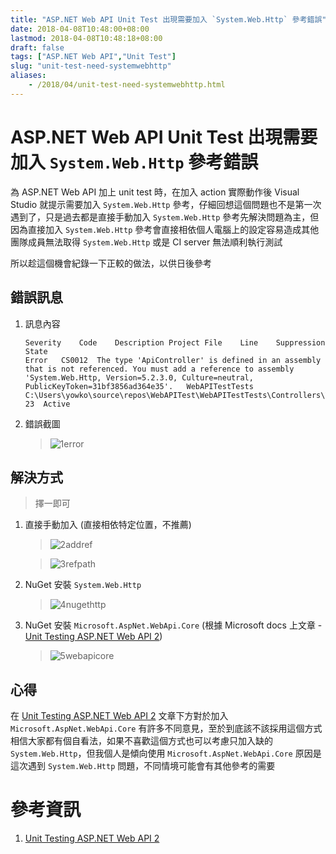 ```yaml
---
title: "ASP.NET Web API Unit Test 出現需要加入 `System.Web.Http` 參考錯誤"
date: 2018-04-08T10:48:00+08:00
lastmod: 2018-04-08T10:48:18+08:00
draft: false
tags: ["ASP.NET Web API","Unit Test"]
slug: "unit-test-need-systemwebhttp"
aliases:
    - /2018/04/unit-test-need-systemwebhttp.html
---
```

# ASP.NET Web API Unit Test 出現需要加入 `System.Web.Http` 參考錯誤
為 ASP.NET Web API 加上 unit test 時，在加入 action 實際動作後 Visual Studio 就提示需要加入 `System.Web.Http` 參考，仔細回想這個問題也不是第一次遇到了，只是過去都是直接手動加入 `System.Web.Http` 參考先解決問題為主，但因為直接加入 `System.Web.Http` 參考會直接相依個人電腦上的設定容易造成其他團隊成員無法取得 `System.Web.Http` 或是 CI server 無法順利執行測試

所以趁這個機會紀錄一下正較的做法，以供日後參考


## 錯誤訊息
1. 訊息內容
    
    ```
    Severity	Code	Description	Project	File	Line	Suppression State
    Error	CS0012	The type 'ApiController' is defined in an assembly that is not referenced. You must add a reference to assembly 'System.Web.Http, Version=5.2.3.0, Culture=neutral, PublicKeyToken=31bf3856ad364e35'.	WebAPITestTests	C:\Users\yowko\source\repos\WebAPITest\WebAPITestTests\Controllers\ValuesControllerTests.cs	23	Active
    ```
2. 錯誤截圖
    
    >![1error](https://user-images.githubusercontent.com/3851540/38285929-3769a3e0-37f5-11e8-9a10-8b723cd38fb5.png) 

## 解決方式

> 擇一即可

1. 直接手動加入 (直接相依特定位置，不推薦)
    
    >![2addref](https://user-images.githubusercontent.com/3851540/38285930-3791f0c0-37f5-11e8-944e-7e22aa209969.png)

    >![3refpath](https://user-images.githubusercontent.com/3851540/38285931-37bc11de-37f5-11e8-8690-18329e443dd9.png)

2. NuGet 安裝 `System.Web.Http`
    
    >![4nugethttp](https://user-images.githubusercontent.com/3851540/38285932-37eea4fa-37f5-11e8-9080-181f4267f0ef.png) 

3. NuGet 安裝 `Microsoft.AspNet.WebApi.Core` (根據 Microsoft docs 上文章 - [Unit Testing ASP.NET Web API 2](https://docs.microsoft.com/en-us/aspnet/web-api/overview/testing-and-debugging/unit-testing-with-aspnet-web-api?WT.mc_id=DOP-MVP-5002594))
    
    >![5webapicore](https://user-images.githubusercontent.com/3851540/38285933-38196d3e-37f5-11e8-9754-89daafc9dee4.png)

## 心得
在 [Unit Testing ASP.NET Web API 2](https://docs.microsoft.com/en-us/aspnet/web-api/overview/testing-and-debugging/unit-testing-with-aspnet-web-api?WT.mc_id=DOP-MVP-5002594) 文章下方對於加入 `Microsoft.AspNet.WebApi.Core` 有許多不同意見，至於到底該不該採用這個方式相信大家都有個自看法，如果不喜歡這個方式也可以考慮只加入缺的 `System.Web.Http`，但我個人是傾向使用  `Microsoft.AspNet.WebApi.Core` 原因是這次遇到 `System.Web.Http` 問題，不同情境可能會有其他參考的需要

# 參考資訊
1. [Unit Testing ASP.NET Web API 2](https://docs.microsoft.com/en-us/aspnet/web-api/overview/testing-and-debugging/unit-testing-with-aspnet-web-api?WT.mc_id=DOP-MVP-5002594)